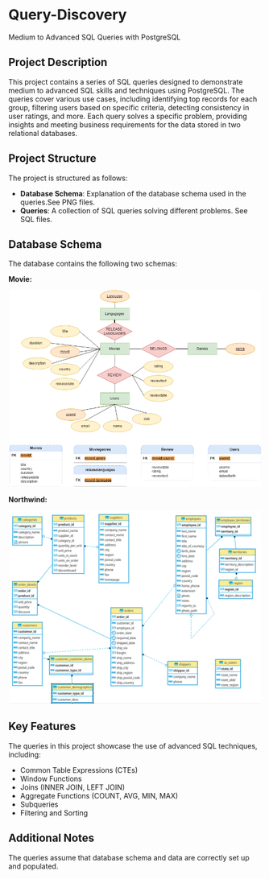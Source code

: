 # **Query-Discovery**
Medium to Advanced SQL Queries with PostgreSQL

## Project Description
This project contains a series of SQL queries designed to demonstrate medium to advanced SQL skills and techniques using PostgreSQL. The queries cover various use cases, including identifying top records for each group, filtering users based on specific criteria, detecting consistency in user ratings, and more. Each query solves a specific problem, providing insights and meeting business requirements for the data stored in two relational databases.

## Project Structure
The project is structured as follows:
* **Database Schema**: Explanation of the database schema used in the queries.See PNG files.
* **Queries**: A collection of SQL queries solving different problems. See SQL files.

## Database Schema

The database contains the following two schemas:<be>

**Movie:**
<div style="text-align: center;">
  <img src="Movie Schema.png" alt="Alt" width='500'/>
</div>

**Northwind:**
<div style="text-align: center;">
  <img src="Northwind Schema.png" alt="Alt" width='500'/>
</div>

## Key Features
The queries in this project showcase the use of advanced SQL techniques, including:
* Common Table Expressions (CTEs)
* Window Functions
* Joins (INNER JOIN, LEFT JOIN)
* Aggregate Functions (COUNT, AVG, MIN, MAX)
* Subqueries
* Filtering and Sorting

## Additional Notes
The queries assume that database schema and data are correctly set up and populated.
